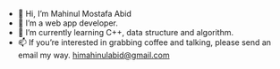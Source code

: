 - 👋 Hi, I’m Mahinul Mostafa Abid
- 👀 I’m a web app developer.
- 🌱 I’m currently learning C++, data structure and algorithm.
- 📫 If you’re interested in grabbing coffee and talking, please send an email my way. 
himahinulabid@gmail.com

<!---
mahinulabid1/mahinulabid1 is a ✨ special ✨ repository because its `README.md` (this file) appears on your GitHub profile.
You can click the Preview link to take a look at your changes.
--->
